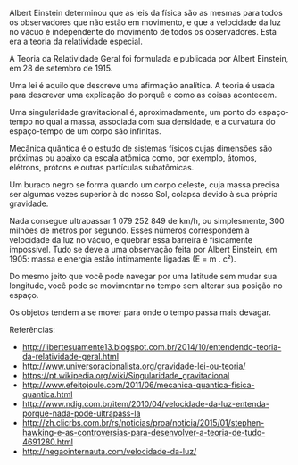 Albert Einstein determinou que as leis da física são as mesmas para todos os observadores que não estão em movimento, e que a velocidade da luz no vácuo é independente do movimento de todos os observadores. Esta era a teoria da relatividade especial. 

A Teoria da Relatividade Geral foi formulada e publicada por Albert Einstein, em 28 de setembro de 1915.

Uma lei é aquilo que descreve uma afirmação analítica. A teoria é usada para descrever uma explicação do porquê e como as coisas acontecem.

Uma singularidade gravitacional é, aproximadamente, um ponto do espaço-tempo no qual a massa, associada com sua densidade, e a curvatura do espaço-tempo de um corpo são infinitas. 

Mecânica quântica é o estudo de sistemas físicos cujas dimensões são próximas ou abaixo da escala atômica como, por exemplo, átomos, elétrons, prótons e outras partículas subatômicas.

Um buraco negro se forma quando um corpo celeste, cuja massa precisa ser algumas vezes superior à do nosso Sol, colapsa devido à sua própria gravidade.

Nada consegue ultrapassar 1 079 252 849 de km/h, ou simplesmente, 300 milhões de metros por segundo. Esses números correspondem à velocidade da luz no vácuo, e quebrar essa barreira é fisicamente impossível. Tudo se deve a uma observação feita por Albert Einstein, em 1905: massa e energia estão intimamente ligadas (E = m . c²).

Do mesmo jeito que você pode navegar por uma latitude sem mudar sua longitude, você pode se movimentar no tempo sem alterar sua posição no espaço.

Os objetos tendem a se mover para onde o tempo passa mais devagar.

Referências:
* http://libertesuamente13.blogspot.com.br/2014/10/entendendo-teoria-da-relatividade-geral.html
* http://www.universoracionalista.org/gravidade-lei-ou-teoria/
* https://pt.wikipedia.org/wiki/Singularidade_gravitacional
* http://www.efeitojoule.com/2011/06/mecanica-quantica-fisica-quantica.html
* http://www.ndig.com.br/item/2010/04/velocidade-da-luz-entenda-porque-nada-pode-ultrapass-la
* http://zh.clicrbs.com.br/rs/noticias/proa/noticia/2015/01/stephen-hawking-e-as-controversias-para-desenvolver-a-teoria-de-tudo-4691280.html
* http://negaointernauta.com/velocidade-da-luz/
